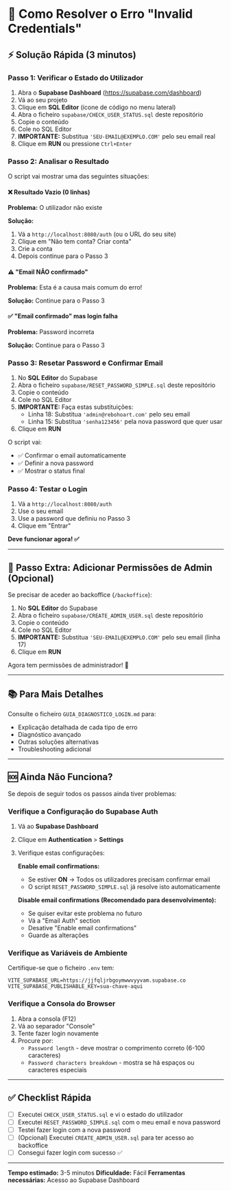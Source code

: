 # 🔧 Como Resolver o Erro "Invalid Credentials"

## ⚡ Solução Rápida (3 minutos)

### Passo 1: Verificar o Estado do Utilizador

1. Abra o **Supabase Dashboard** (https://supabase.com/dashboard)
2. Vá ao seu projeto
3. Clique em **SQL Editor** (ícone de código no menu lateral)
4. Abra o ficheiro `supabase/CHECK_USER_STATUS.sql` deste repositório
5. Copie o conteúdo
6. Cole no SQL Editor
7. **IMPORTANTE:** Substitua `'SEU-EMAIL@EXEMPLO.COM'` pelo seu email real
8. Clique em **RUN** ou pressione `Ctrl+Enter`

### Passo 2: Analisar o Resultado

O script vai mostrar uma das seguintes situações:

#### ❌ Resultado Vazio (0 linhas)
**Problema:** O utilizador não existe

**Solução:**
1. Vá a `http://localhost:8080/auth` (ou o URL do seu site)
2. Clique em "Não tem conta? Criar conta"
3. Crie a conta
4. Depois continue para o Passo 3

#### ⚠️ "Email NÃO confirmado"
**Problema:** Esta é a causa mais comum do erro!

**Solução:** Continue para o Passo 3

#### ✅ "Email confirmado" mas login falha
**Problema:** Password incorreta

**Solução:** Continue para o Passo 3

### Passo 3: Resetar Password e Confirmar Email

1. No **SQL Editor** do Supabase
2. Abra o ficheiro `supabase/RESET_PASSWORD_SIMPLE.sql` deste repositório
3. Copie o conteúdo
4. Cole no SQL Editor
5. **IMPORTANTE:** Faça estas substituições:
   - Linha 18: Substitua `'admin@rebohoart.com'` pelo seu email
   - Linha 15: Substitua `'senha123456'` pela nova password que quer usar
6. Clique em **RUN**

O script vai:
- ✅ Confirmar o email automaticamente
- ✅ Definir a nova password
- ✅ Mostrar o status final

### Passo 4: Testar o Login

1. Vá a `http://localhost:8080/auth`
2. Use o seu email
3. Use a password que definiu no Passo 3
4. Clique em "Entrar"

**Deve funcionar agora! ✅**

---

## 🔐 Passo Extra: Adicionar Permissões de Admin (Opcional)

Se precisar de aceder ao backoffice (`/backoffice`):

1. No **SQL Editor** do Supabase
2. Abra o ficheiro `supabase/CREATE_ADMIN_USER.sql` deste repositório
3. Copie o conteúdo
4. Cole no SQL Editor
5. **IMPORTANTE:** Substitua `'SEU-EMAIL@EXEMPLO.COM'` pelo seu email (linha 17)
6. Clique em **RUN**

Agora tem permissões de administrador! 🎉

---

## 📚 Para Mais Detalhes

Consulte o ficheiro `GUIA_DIAGNOSTICO_LOGIN.md` para:
- Explicação detalhada de cada tipo de erro
- Diagnóstico avançado
- Outras soluções alternativas
- Troubleshooting adicional

---

## 🆘 Ainda Não Funciona?

Se depois de seguir todos os passos ainda tiver problemas:

### Verifique a Configuração do Supabase Auth

1. Vá ao **Supabase Dashboard**
2. Clique em **Authentication** > **Settings**
3. Verifique estas configurações:

   **Enable email confirmations:**
   - Se estiver **ON** → Todos os utilizadores precisam confirmar email
   - O script `RESET_PASSWORD_SIMPLE.sql` já resolve isto automaticamente

   **Disable email confirmations (Recomendado para desenvolvimento):**
   - Se quiser evitar este problema no futuro
   - Vá a "Email Auth" section
   - Desative "Enable email confirmations"
   - Guarde as alterações

### Verifique as Variáveis de Ambiente

Certifique-se que o ficheiro `.env` tem:
```
VITE_SUPABASE_URL=https://jjfqljrbgoymwwvyyvam.supabase.co
VITE_SUPABASE_PUBLISHABLE_KEY=sua-chave-aqui
```

### Verifique a Consola do Browser

1. Abra a consola (F12)
2. Vá ao separador "Console"
3. Tente fazer login novamente
4. Procure por:
   - `Password length` - deve mostrar o comprimento correto (6-100 caracteres)
   - `Password characters breakdown` - mostra se há espaços ou caracteres especiais

---

## ✅ Checklist Rápida

- [ ] Executei `CHECK_USER_STATUS.sql` e vi o estado do utilizador
- [ ] Executei `RESET_PASSWORD_SIMPLE.sql` com o meu email e nova password
- [ ] Testei fazer login com a nova password
- [ ] (Opcional) Executei `CREATE_ADMIN_USER.sql` para ter acesso ao backoffice
- [ ] Consegui fazer login com sucesso ✅

---

**Tempo estimado:** 3-5 minutos
**Dificuldade:** Fácil
**Ferramentas necessárias:** Acesso ao Supabase Dashboard
